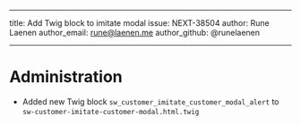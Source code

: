 ---
title: Add Twig block to imitate modal
issue: NEXT-38504
author: Rune Laenen
author_email: rune@laenen.me
author_github: @runelaenen
___
# Administration
* Added new Twig block `sw_customer_imitate_customer_modal_alert` to `sw-customer-imitate-customer-modal.html.twig`
